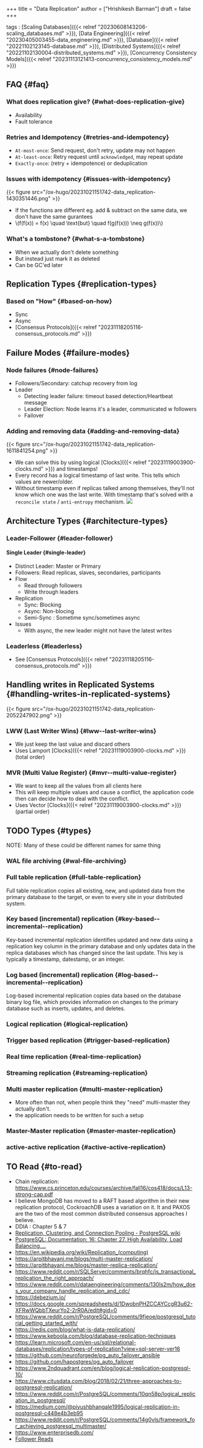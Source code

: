 +++
title = "Data Replication"
author = ["Hrishikesh Barman"]
draft = false
+++

tags
: [Scaling Databases]({{< relref "20230608143206-scaling_databases.md" >}}), [Data Engineering]({{< relref "20230405003455-data_engineering.md" >}}), [Database]({{< relref "20221102123145-database.md" >}}), [Distributed Systems]({{< relref "20221102130004-distributed_systems.md" >}}), [Concurrency Consistency Models]({{< relref "20231113121413-concurrency_consistency_models.md" >}})


## FAQ {#faq}


### What does replication give? {#what-does-replication-give}

-   Availability
-   Fault tolerance


### Retries and Idempotency {#retries-and-idempotency}

-   `At-most-once`: Send request, don't retry, update may not happen
-   `At-least-once`: Retry request until `acknowledged`, may repeat update
-   `Exactly-once`: (retry + idempotence) or deduplication


### Issues with idempotency {#issues-with-idempotency}

{{< figure src="/ox-hugo/20231021151742-data_replication-1430351446.png" >}}

-   If the functions are different eg. add &amp; subtract on the same data, we don't have the same gurantees
-   \\(f(f(x)) = f(x) \quad \text{but} \quad f(g(f(x))) \neq g(f(x))\\)


### What's a tombstone? {#what-s-a-tombstone}

-   When we actually don't delete something
-   But instead just mark it as deleted
-   Can be GC'ed later


## Replication Types {#replication-types}


### Based on "How" {#based-on-how}

-   Sync
-   Async
-   [Consensus Protocols]({{< relref "20231118205116-consensus_protocols.md" >}})


## Failure Modes {#failure-modes}


### Node failures {#node-failures}

-   Followers/Secondary: catchup recovery from log
-   Leader
    -   Detecting leader failure: timeout based detection/Heartbeat message
    -   Leader Election: Node learns it's a leader, communicated w followers
    -   Failover


### Adding and removing data {#adding-and-removing-data}

{{< figure src="/ox-hugo/20231021151742-data_replication-1611841254.png" >}}

-   We can solve this by using logical [Clocks]({{< relref "20231119003900-clocks.md" >}}) and timestamps!
-   Every record has a logical timestamp of last write. This tells which values are newer/older.
-   Without timestamp even if replicas talked among themselves, they'll not know which one was the last write. With timestamp that's solved with a `reconcile state` / `anti-entropy` mechanism.
    ![](/ox-hugo/20231021151742-data_replication-2048671749.png)


## Architecture Types {#architecture-types}


### Leader-Follower {#leader-follower}


#### Single Leader {#single-leader}

-   Distinct Leader: Master or Primary
-   Followers: Read replicas, slaves, secondaries, participants
-   Flow
    -   Read through followers
    -   Write through leaders
-   Replication
    -   Sync: Blocking
    -   Async: Non-blocing
    -   Semi-Sync : Sometime sync/sometimes async
-   Issues
    -   With async, the new leader might not have the latest writes


### Leaderless {#leaderless}

-   See [Consensus Protocols]({{< relref "20231118205116-consensus_protocols.md" >}})


## Handling writes in Replicated Systems {#handling-writes-in-replicated-systems}

{{< figure src="/ox-hugo/20231021151742-data_replication-2052247902.png" >}}


### LWW (Last Writer Wins) {#lww--last-writer-wins}

-   We just keep the last value and discard others
-   Uses Lamport [Clocks]({{< relref "20231119003900-clocks.md" >}}) (total order)


### MVR (Multi Value Register) {#mvr--multi-value-register}

-   We want to keep all the values from all clients here
-   This will keep multiple values and cause a conflict, the application code then can decide how to deal with the conflict.
-   Uses Vector [Clocks]({{< relref "20231119003900-clocks.md" >}}) (partial order)


## <span class="org-todo todo TODO">TODO</span> Types {#types}

NOTE: Many of these could be different names for same thing


### WAL file archiving {#wal-file-archiving}


### Full table replication {#full-table-replication}

Full table replication copies all existing, new, and updated data from the primary database to the target, or even to every site in your distributed system.


### Key based (incremental) replication {#key-based--incremental--replication}

Key-based incremental replication identifies updated and new data using a replication key column in the primary database and only updates data in the replica databases which has changed since the last update. This key is typically a timestamp, datestamp, or an integer.


### Log based (incremental) replication {#log-based--incremental--replication}

Log-based incremental replication copies data based on the database binary log file, which provides information on changes to the primary database such as inserts, updates, and deletes.


### Logical replication {#logical-replication}


### Trigger based replication {#trigger-based-replication}


### Real time replication {#real-time-replication}


### Streaming replication {#streaming-replication}


### Multi master replication {#multi-master-replication}

-   More often than not, when people think they "need" multi-master they actually don't.
-   the application needs to be written for such a setup


### Master-Master replication {#master-master-replication}


### active-active replication {#active-active-replication}


## TO Read {#to-read}

-   Chain replication: <https://www.cs.princeton.edu/courses/archive/fall16/cos418/docs/L13-strong-cap.pdf>
-   I believe MongoDB has moved to a RAFT based algorithm in their new replication protocol, CockroachDB uses a variation on it. It and PAXOS are the two of the most common distributed consensus approaches I believe.
-   DDIA : Chapter 5 &amp; 7
-   [Replication, Clustering, and Connection Pooling - PostgreSQL wiki](https://wiki.postgresql.org/wiki/Replication,_Clustering,_and_Connection_Pooling)
-   [PostgreSQL: Documentation: 16: Chapter 27. High Availability, Load Balancing,...](https://www.postgresql.org/docs/current/high-availability.html)
-   <https://en.wikipedia.org/wiki/Replication_(computing)>
-   <https://arpitbhayani.me/blogs/multi-master-replication/>
-   <https://arpitbhayani.me/blogs/master-replica-replication/>
-   <https://www.reddit.com/r/SQLServer/comments/brqhfc/is_transactional_replication_the_right_approach/>
-   <https://www.reddit.com/r/dataengineering/comments/130ls2m/how_does_your_company_handle_replication_and_cdc/>
-   <https://debezium.io/>
-   <https://docs.google.com/spreadsheets/d/1DwobnPHZCCAYCcgR3u62-XFRwWQbbTXeurYo2-2rR0A/edit#gid=0>
-   <https://www.reddit.com/r/PostgreSQL/comments/9fjeoe/postgresql_tutorial_getting_started_with/>
-   <https://redis.com/blog/what-is-data-replication/>
-   <https://www.keboola.com/blog/database-replication-techniques>
-   <https://learn.microsoft.com/en-us/sql/relational-databases/replication/types-of-replication?view=sql-server-ver16>
-   <https://github.com/neuroforgede/pg_auto_failover_ansible>
-   <https://github.com/hapostgres/pg_auto_failover>
-   <https://www.2ndquadrant.com/en/blog/logical-replication-postgresql-10/>
-   <https://www.citusdata.com/blog/2018/02/21/three-approaches-to-postgresql-replication/>
-   <https://www.reddit.com/r/PostgreSQL/comments/10qn58p/logical_replication_in_postgresql/>
-   <https://medium.com/@piyushbhangale1995/logical-replication-in-postgresql-c448e4b3eb95>
-   <https://www.reddit.com/r/PostgreSQL/comments/14g0vls/framework_for_achieving_postgresql_multimaster/>
-   <https://www.enterprisedb.com/>
-   [Follower Reads](https://martinfowler.com/articles/patterns-of-distributed-systems/follower-reads.html)
